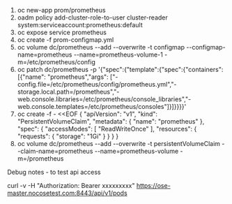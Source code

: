 
1. oc new-app prom/prometheus
2. oadm policy add-cluster-role-to-user cluster-reader system:serviceaccount:prometheus:default
3. oc expose service prometheus
4. oc create -f prom-configmap.yml
5. oc volume dc/prometheus --add --overwrite -t configmap --configmap-name=prometheus --name=prometheus-volume-1 -m=/etc/prometheus/config
6. oc patch dc/prometheus -p '{"spec":{"template":{"spec":{"containers":[{"name": "prometheus","args": ["-config.file=/etc/prometheus/config/prometheus.yml","-storage.local.path=/prometheus","-web.console.libraries=/etc/prometheus/console_libraries","-web.console.templates=/etc/prometheus/consoles"]}]}}}}'
7. oc create -f - <<EOF
{
  "apiVersion": "v1",
  "kind": "PersistentVolumeClaim",
  "metadata": {
    "name": "prometheus"
  },
  "spec": {
    "accessModes": [ "ReadWriteOnce" ],
    "resources": {
     "requests": {
        "storage": "1Gi"
      }
    }
  }
}
8. oc volume dc/prometheus --add --overwrite -t persistentVolumeClaim --claim-name=prometheus --name=prometheus-volume -m=/prometheus

Debug notes - to test api access 

curl -v  -H "Authorization: Bearer xxxxxxxxx" https://ose-master.nocosetest.com:8443/api/v1/pods
